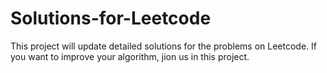 Solutions-for-Leetcode
======================

This project will update detailed solutions for the problems on Leetcode. If you want to improve your algorithm, jion us in this project.
